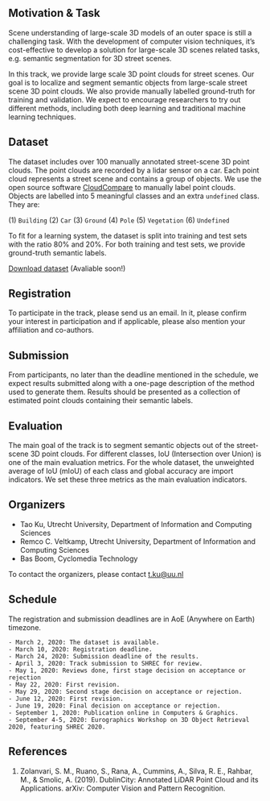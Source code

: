 <!-- # SHREC 2020 Track: 3D Point Cloud Semantic Segmentation for Street Scenes -->

## Motivation & Task

Scene understanding of large-scale 3D models of an outer space is still a challenging task. With the development of computer vision techniques, it’s cost-effective to develop a solution for large-scale 3D scenes related tasks, e.g. semantic segmentation for 3D street scenes. 

In this track, we provide large scale 3D point clouds for street scenes. Our goal is to localize and segment semantic objects from large-scale street scene 3D point clouds. We also provide manually labelled ground-truth for training and validation. We expect to encourage researchers to try out different methods, including both deep learning and traditional machine learning techniques.

## Dataset

The dataset includes over 100 manually annotated street-scene 3D point clouds. The point clouds are recorded by a lidar sensor on a car. Each point cloud represents a street scene and contains a group of objects. We use the open source software [CloudCompare](http://cloudcompare.org/) to manually label point clouds. Objects are labelled into 5 meaningful classes and an extra `undefined` class. They are:

(1) `Building` (2) `Car` (3) `Ground` (4) `Pole` (5) `Vegetation` (6) `Undefined`

To fit for a learning system, the dataset is split into training and test sets with the ratio 80% and 20%. For both training and test sets, we provide ground-truth semantic labels.

[Download dataset]() (Avaliable soon!)

## Registration

To participate in the track, please send us an email. In it, please confirm your interest in participation and if applicable, please also mention your affiliation and co-authors.

## Submission

From participants, no later than the deadline mentioned in the schedule, we expect results submitted along with a one-page description of the method used to generate them. Results should be presented as a collection of estimated point clouds containing their semantic labels.

## Evaluation

The main goal of the track is to segment semantic objects out of the street-scene 3D point clouds. For different classes, IoU (Intersection over Union) is one of the main evaluation metrics. For the whole dataset, the unweighted average of IoU (mIoU) of each class and global accuracy are import indicators. We set these three metrics as the main evaluation indicators.

## Organizers

- Tao Ku, Utrecht University, Department of Information and Computing Sciences
- Remco C. Veltkamp, Utrecht University, Department of Information and Computing Sciences
- Bas Boom, Cyclomedia Technology

To contact the organizers, please contact [t.ku@uu.nl](mailto:t.ku@uu.nl)

## Schedule

The registration and submission deadlines are in AoE (Anywhere on Earth) timezone.

    - March 2, 2020: The dataset is available.
    - March 10, 2020: Registration deadline.
    - March 24, 2020: Submission deadline of the results.
    - April 3, 2020: Track submission to SHREC for review.
    - May 1, 2020: Reviews done, first stage decision on acceptance or rejection
    - May 22, 2020: First revision.
    - May 29, 2020: Second stage decision on acceptance or rejection.
    - June 12, 2020: First revision.
    - June 19, 2020: Final decision on acceptance or rejection.
    - September 1, 2020: Publication online in Computers & Graphics.
    - September 4-5, 2020: Eurographics Workshop on 3D Object Retrieval 2020, featuring SHREC 2020.

## References

1.	Zolanvari, S. M., Ruano, S., Rana, A., Cummins, A., Silva, R. E., Rahbar, M., & Smolic, A. (2019). DublinCity: Annotated LiDAR Point Cloud and its Applications. arXiv: Computer Vision and Pattern Recognition.
